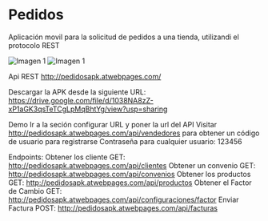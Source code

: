 # Pedidos
Aplicación movil para la solicitud de pedidos a una tienda, utilizandi el protocolo REST

<img src="https://ibb.co/Gn1ZMpy" alt="Imagen 1"/>
<img src="https://drive.google.com/file/d/10PTyIgk3X77o3e-V7J8mGVl7G3hStYzH/view?usp=sharing" alt="Imagen 1"/>


Api REST
http://pedidosapk.atwebpages.com/

Descargar la APK desde la siguiente URL:
https://drive.google.com/file/d/1038NA8zZ-xP1aGK3qsTeTCgLpMqBhtYg/view?usp=sharing

Demo 
Ir a la seción configurar URL y poner la url del API 
Visitar http://pedidosapk.atwebpages.com/api/vendedores para obtener un código de usuario para registrarse
Contraseña para cualquier usuario: 123456

Endpoints:
Obtener los cliente
GET: http://pedidosapk.atwebpages.com/api/clientes
Obtener un convenio
GET: http://pedidosapk.atwebpages.com/api/convenios
Obtener los productos
GET: http://pedidosapk.atwebpages.com/api/productos
Obtener el Factor de Cambio
GET: http://pedidosapk.atwebpages.com/api/configuraciones/factor
Enviar Factura
POST: http://pedidosapk.atwebpages.com/api/facturas
